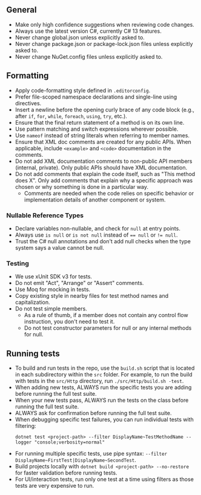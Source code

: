 ## General

* Make only high confidence suggestions when reviewing code changes.
* Always use the latest version C#, currently C# 13 features.
* Never change global.json unless explicitly asked to.
* Never change package.json or package-lock.json files unless explicitly asked to.
* Never change NuGet.config files unless explicitly asked to.

## Formatting

* Apply code-formatting style defined in `.editorconfig`.
* Prefer file-scoped namespace declarations and single-line using directives.
* Insert a newline before the opening curly brace of any code block (e.g., after `if`, `for`, `while`, `foreach`, `using`, `try`, etc.).
* Ensure that the final return statement of a method is on its own line.
* Use pattern matching and switch expressions wherever possible.
* Use `nameof` instead of string literals when referring to member names.
* Ensure that XML doc comments are created for any public APIs. When applicable, include `<example>` and `<code>` documentation in the comments.
* Do not add XML documentation comments to non-public API members (internal, private). Only public APIs should have XML documentation.
* Do not add comments that explain the code itself, such as "This method does X". Only add comments that explain why a specific approach was chosen or why something is done in a particular way.
  * Comments are needed when the code relies on specific behavior or implementation details of another component or system.

### Nullable Reference Types

* Declare variables non-nullable, and check for `null` at entry points.
* Always use `is null` or `is not null` instead of `== null` or `!= null`.
* Trust the C# null annotations and don't add null checks when the type system says a value cannot be null.

### Testing

* We use xUnit SDK v3 for tests.
* Do not emit "Act", "Arrange" or "Assert" comments.
* Use Moq for mocking in tests.
* Copy existing style in nearby files for test method names and capitalization.
* Do not test simple members.
  * As a rule of thumb, if a member does not contain any control flow instruction, you don't need to test it.
  * Do not test constructor parameters for null or any internal methods for null.

## Running tests

* To build and run tests in the repo, use the `build.sh` script that is located in each subdirectory within the `src` folder. For example, to run the build with tests in the `src/Http` directory, run `./src/Http/build.sh -test`.
* When adding new tests, ALWAYS run the specific tests you are adding before running the full test suite.
* When your new tests pass, ALWAYS run the tests on the class before running the full test suite.
* ALWAYS ask for confirmation before running the full test suite.
* When debugging specific test failures, you can run individual tests with filtering:
  ```
  dotnet test <project-path> --filter DisplayName~TestMethodName --logger "console;verbosity=normal"
  ```
* For running multiple specific tests, use pipe syntax: `--filter DisplayName~FirstTest|DisplayName~SecondTest`.
* Build projects locally with `dotnet build <project-path> --no-restore` for faster validation before running tests.
* For UI/interaction tests, run only one test at a time using filters as those tests are very expensive to run.

